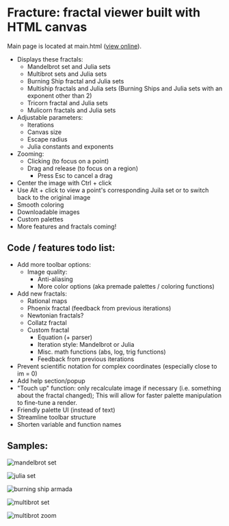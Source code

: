 # Fracture: fractal viewer built with HTML canvas
Main page is located at main.html ([view online](https://tang0226.github.io/fracture/main)).
* Displays these fractals:
  * Mandelbrot set and Julia sets
  * Multibrot sets and Julia sets
  * Burning Ship fractal and Julia sets
  * Multiship fractals and Julia sets (Burning Ships and Julia sets with an exponent other than 2)
  * Tricorn fractal and Julia sets
  * Mulicorn fractals and Julia sets
* Adjustable parameters:
  * Iterations
  * Canvas size
  * Escape radius
  * Julia constants and exponents
* Zooming:
  * Clicking (to focus on a point)
  * Drag and release (to focus on a region)
    * Press Esc to cancel a drag
* Center the image with Ctrl + click
* Use Alt + click to view a point's corresponding Juila set or to switch back to the original image
* Smooth coloring
* Downloadable images
* Custom palettes 
* More features and fractals coming!

## Code / features todo list:
* Add more toolbar options:
  * Image quality:
    * Anti-aliasing
    * More color options (aka premade palettes / coloring functions)
* Add new fractals:
  * Rational maps
  * Phoenix fractal (feedback from previous iterations)
  * Newtonian fractals?
  * Collatz fractal
  * Custom fractal
    * Equation (+ parser)
    * Iteration style: Mandelbrot or Julia
    * Misc. math functions (abs, log, trig functions)
    * Feedback from previous iterations
* Prevent scientific notation for complex coordinates (especially close to im = 0)
* Add help section/popup
* "Touch up" function: only recalculate image if necessary (i.e. something about the fractal changed); This will allow for faster palette manipulation to fine-tune a render.
* Friendly palette UI (instead of text)
* Streamline toolbar structure
* Shorten variable and function names

## Samples:
![mandelbrot set](https://github.com/tang0226/fractal/blob/master/samples/mandelbrot_set.png?raw=true)

![julia set](https://github.com/tang0226/fractal/blob/master/samples/julia_set_1.png?raw=true)

![burning ship armada](https://github.com/tang0226/fractal/blob/master/samples/burning_ship_armada.png?raw=true)

![multibrot set](https://github.com/tang0226/fractal/blob/master/samples/multibrot_3.png?raw=true)

![multibrot zoom](https://github.com/tang0226/fractal/blob/master/samples/multibrot_large.png?raw=true)
